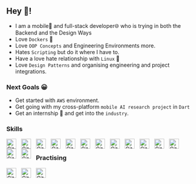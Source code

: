 ## Hey 👋!

- I am a mobile📱 and full-stack developer🌐 who is trying in both the Backend and the Design Ways
- Love `Dockers` 🐳
- Love `OOP Concepts` and Engineering Environments more.
- Hates `Scripting` but do it where I have to.
- Have a love hate relationship with `Linux` 🐧
- Love `Design Patterns` and organising engineering and project integrations.

### Next Goals 😀

- Get started with `AWS` environment.
- Get going with my cross-platform `mobile AI research project` in `Dart`
- Get an internship 🏢 and get into the `industry`.

### Skills

 [
<img alt="Git" width="26px" align="left" style="padding-right:10px;" src="https://cdn.jsdelivr.net/gh/devicons/devicon/icons/git/git-original.svg" />
](https://git-scm.com/)
[
<img alt="Git" width="26px" align="left" style="padding-right:10px;" src="https://cdn.jsdelivr.net/gh/devicons/devicon/icons/java/java-original.svg" />
](https://www.java.com/en/)
 [
<img alt="Git" width="26px" align="left" style="padding-right:10px;" src="https://cdn.jsdelivr.net/gh/devicons/devicon/icons/react/react-original.svg" />
](https://git-scm.com/)

 [
<img alt="Git" width="26px" align="left" style="padding-right:10px;" src="https://cdn.jsdelivr.net/gh/devicons/devicon/icons/csharp/csharp-original.svg" />
](https://git-scm.com/)

 [
<img alt="Git" width="26px" align="left" style="padding-right:10px;" src="https://cdn.jsdelivr.net/gh/devicons/devicon/icons/redux/redux-original.svg" />
](https://git-scm.com/)

 [
<img alt="Git" width="26px" align="left" style="padding-right:10px;" src="https://cdn.jsdelivr.net/gh/devicons/devicon/icons/flutter/flutter-original.svg" />
](https://git-scm.com/)

 [
<img alt="Git" width="26px" align="left" style="padding-right:10px;" src="https://cdn.jsdelivr.net/gh/devicons/devicon/icons/typescript/typescript-original.svg" />
](https://git-scm.com/)
 [
<img alt="Git" width="26px" align="left" style="padding-right:10px;" src="https://cdn.jsdelivr.net/gh/devicons/devicon/icons/javascript/javascript-original.svg" />
](https://git-scm.com/)

 [
<img alt="Git" width="26px" align="left" style="padding-right:10px;" src="https://cdn.jsdelivr.net/gh/devicons/devicon/icons/docker/docker-original.svg" />
](https://git-scm.com/)


 [
<img alt="Git" width="26px" align="left" style="padding-right:10px;" src="https://cdn.jsdelivr.net/gh/devicons/devicon/icons/haskell/haskell-original.svg" />
](https://git-scm.com/)

 [
<img alt="Git" width="26px" align="left" style="padding-right:10px;" src="https://cdn.jsdelivr.net/gh/devicons/devicon/icons/c/c-original.svg" />
](https://git-scm.com/)

 [
<img alt="Git" width="26px" align="left" style="padding-right:10px;" src="https://cdn.jsdelivr.net/gh/devicons/devicon/icons/cplusplus/cplusplus-original.svg" />
](https://git-scm.com/)

 [
<img alt="Git" width="26px" align="left" style="padding-right:10px;" src="https://cdn.jsdelivr.net/gh/devicons/devicon/icons/github/github-original.svg" />
](https://git-scm.com/)

 [
<img alt="Git" width="26px" align="left" style="padding-right:10px;" src="https://cdn.jsdelivr.net/gh/devicons/devicon/icons/python/python-original.svg" />
](https://git-scm.com/)

<br/>

### Practising

 [
<img alt="Git" width="26px" align="left" style="padding-right:10px;" src="https://cdn.jsdelivr.net/gh/devicons/devicon/icons/kotlin/kotlin-original.svg" />
](https://git-scm.com/)

 [
<img alt="Git" width="26px" align="left" style="padding-right:10px;" src="https://cdn.jsdelivr.net/gh/devicons/devicon/icons/linux/linux-original.svg" />
](https://git-scm.com/)

[
<img alt="Git" width="26px" align="left" style="padding-right:10px;" src="https://cdn.jsdelivr.net/gh/devicons/devicon/icons/codecov/codecov-original.svg" />
](https://git-scm.com/)









